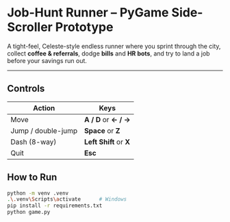 # Job-Hunt Runner – PyGame Side-Scroller Prototype

A tight-feel, Celeste-style endless runner where you sprint through the city,
collect **coffee & referrals**, dodge **bills** and **HR bots**, and try to land a
job before your savings run out.

---

## Controls
| Action | Keys |
|--------|------|
| Move   | **A / D** or **← / →** |
| Jump / double-jump | **Space** or **Z** |
| Dash (8-way) | **Left Shift** or **X** |
| Quit  | **Esc** |

## How to Run

```bash
python -m venv .venv
.\.venv\Scripts\activate      # Windows
pip install -r requirements.txt
python game.py
